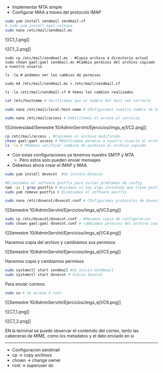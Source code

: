 - Implementar MTA simple
- Configurar MAA a traves del protocolo IMAP

```bash
sudo yum install sendmail sendmail-cf
# sudo yum install epel-release
sudo nano /etc/mail/sendmail.mc
```

![[C1_1.png]]

![[C1_2.png]]

```
sudo cp /etc/mail/sendmail.mc . #Copia archivo a directorio actual
sudo chown gael:gael sendmail.mc #Cambia permisos del archivo copiado a nuestro usuario

ls -la # podemos ver los cambios de permisos
```

```
sudo m4 /etc/mail/sendmail.mc > /etc/mail/sendmail.cf

ls -la /etc/mail/sendmail.cf # Vemos los cambios realizados
```

```bash
cat /etc/hostname # Verificamos que el nombre del host sea correcto

sudo nano /etc/mail/local-host-name # COnfiguramos nuestro nombre de host

sudo nano /etc/mail/access # Habilitamos el acceso al servicio
```

![[Universidad/Semestre 10/AdminServInt/Ejercicios/imgs_ej1/C2.png]]


```bash
cp /etc/mail/access . #Copiamos el archivo modificado
chown gael:gael access # MOdificamos permiso a nuestro usuario al archivo modificado
ls -la # POdemos verificar cambios de permisos al archivo copiado
```

- Con estas configuraciones ya tenemos nuestro SMTP y MTA
	- Pero estos solo pueden enviar mensajes
- Debemos ahora crear el IMAP y MAA

```bash
sudo yum install dovecot  #Se instala Dovecot

#ELiminamos el software postfix para evitar problemas de config
rpm -qa | grep postfix # Buscamos si hay algo instalado que lleve postfix en nombre
sudo yum remove postfix # ELiminamos el software postfix

sudo nano /etc/dovecot/dovecot.conf # COnfiguramos protocolos de dovecot
```


![[Semestre 10/AdminServInt/Ejercicios/imgs_ej1/C3.png]]

```bash
sudo cp /etc/dovecot/dovecot.conf . #Hacemos copia de configuracion
sudo chown gael:gael dovecot.conf # cambiamos permisos del archivo copiado
```

![[Semestre 10/AdminServInt/Ejercicios/imgs_ej1/C4.png]]

Hacemos copia del archivo y cambiamos sus permisos

![[Semestre 10/AdminServInt/Ejercicios/imgs_ej1/C5.png]]

Hacemos copia y cambiamos permisos


```bash
sudo systemctl start sendmail #Se inicia sendmaail
sudo systemctl start dovecot # Inicia dovecot
```

Para enviar correos:
```bash
sudo su # Se accesa a root

```

![[Semestre 10/AdminServInt/Ejercicios/imgs_ej1/C6.png]]

![[C7_1.png]]

![[C7_2.png]]

EN la terminal se puede observar el contenido del correo, tanto las cabeceras de MIME, como los metadatos y el dato enviado en si 

___

- Configuracion sendmail
- cp -> copy archivos
- chown -> change owner
- root -> superuser do